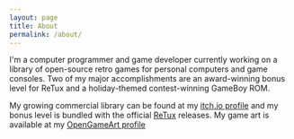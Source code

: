 ```yaml
---
layout: page
title: About
permalink: /about/
---
```


I'm a computer programmer and game developer currently working on a 
library of open-source retro games for personal computers and game 
consoles. Two of my major accomplishments are an award-winning bonus 
level for ReTux and a holiday-themed contest-winning GameBoy ROM.

My growing commercial library can be found at my [itch.io 
profile](https://optimusdu.itch.io/) and my bonus level is bundled with 
the official [ReTux](https://retux-game.github.io/) releases. My game 
art is available at my [OpenGameArt 
profile](https://opengameart.org/users/OptimusDu)
